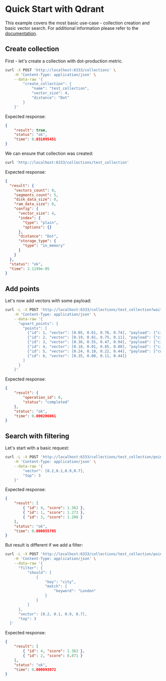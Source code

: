 # Quick Start with Qdrant

This example covers the most basic use-case - collection creation and basic vector search.
For additional information please refer to the [documentation](https://qdrant.github.io/qdrant/redoc/index.html).

## Create collection
First - let's create a collection with dot-production metric.
```bash
curl -X POST 'http://localhost:6333/collections' \
    -H 'Content-Type: application/json' \
    --data-raw '{
        "create_collection": {
            "name": "test_collection",
            "vector_size": 4,
            "distance": "Dot"
        }
    }'
```

Expected response:
```json
{
    "result": true,
    "status": "ok",
    "time": 0.031095451
}
```

We can ensure that collection was created:
```bash
curl 'http://localhost:6333/collections/test_collection'
```

Expected response:

```json
{
  "result": {
    "vectors_count": 0,
    "segments_count": 5,
    "disk_data_size": 0,
    "ram_data_size": 0,
    "config": {
      "vector_size": 4,
      "index": {
        "type": "plain",
        "options": {}
      },
      "distance": "Dot",
      "storage_type": {
        "type": "in_memory"
      }
    }
  },
  "status": "ok",
  "time": 2.1199e-05
}
```


## Add points
Let's now add vectors with some payload:

```bash
curl -L -X POST 'http://localhost:6333/collections/test_collection?wait=true' \
    -H 'Content-Type: application/json' \
    --data-raw '{
      "upsert_points": {
        "points": [
          {"id": 1, "vector": [0.05, 0.61, 0.76, 0.74], "payload": {"city": {"type": "keyword", "value": "Berlin"}}},
          {"id": 2, "vector": [0.19, 0.81, 0.75, 0.11], "payload": {"city": {"type": "keyword", "value": ["Berlin", "London"] }}},
          {"id": 3, "vector": [0.36, 0.55, 0.47, 0.94], "payload": {"city": {"type": "keyword", "value": ["Berlin", "Moscow"] }}},
          {"id": 4, "vector": [0.18, 0.01, 0.85, 0.80], "payload": {"city": {"type": "keyword", "value": ["London", "Moscow"]}}},
          {"id": 5, "vector": [0.24, 0.18, 0.22, 0.44], "payload": {"count": {"type": "integer", "value": [0]}}},
          {"id": 6, "vector": [0.35, 0.08, 0.11, 0.44]}
        ]
      }
    }'
```

Expected response:
```json
{
    "result": {
        "operation_id": 0,
        "status": "completed"
    },
    "status": "ok",
    "time": 0.000206061
}
```

## Search with filtering

Let's start with a basic request:

```bash
curl -L -X POST 'http://localhost:6333/collections/test_collection/points/search' \
    -H 'Content-Type: application/json' \
    --data-raw '{
        "vector": [0.2,0.1,0.9,0.7],
        "top": 3
    }'
```

Expected response:

```json
{
    "result": [
        { "id": 4, "score": 1.362 },
        { "id": 1, "score": 1.273 },
        { "id": 3, "score": 1.208 }
    ],
    "status": "ok",
    "time": 0.000055785
}
```

But result is different if we add a filter:

```bash
curl -L -X POST 'http://localhost:6333/collections/test_collection/points/search' \
    -H 'Content-Type: application/json' \
    --data-raw '{
      "filter": {
          "should": [
              {
                  "key": "city",
                  "match": {
                      "keyword": "London"
                  }
              }
          ]
      },
      "vector": [0.2, 0.1, 0.9, 0.7],
      "top": 3
  }'
```

Expected response:
```json
{
    "result": [
        { "id": 4, "score": 1.362 },
        { "id": 2, "score": 0.871 }
    ],
    "status": "ok",
    "time": 0.000093972
}
```
